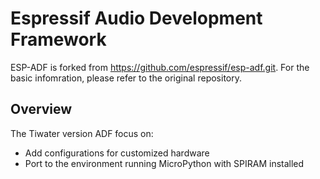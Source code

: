 # Espressif Audio Development Framework

ESP-ADF is forked from https://github.com/espressif/esp-adf.git. For the basic infomration, please refer to the original repository.

## Overview

The Tiwater version ADF focus on:

- Add configurations for customized hardware
- Port to the environment running MicroPython with SPIRAM installed